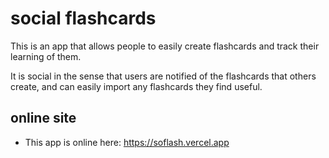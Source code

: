 # social flashcards

This is an app that allows people to easily create flashcards and track their learning of them.

It is social in the sense that users are notified of the flashcards that others create, and can easily import any flashcards they find useful.

## online site

- This app is online here: https://soflash.vercel.app
